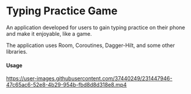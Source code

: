 # Typing Practice Game

An application developed for users to gain typing practice on their phone and make it enjoyable, like a game.

The application uses Room, Coroutines, Dagger-Hilt, and some other libraries.

#### Usage

https://user-images.githubusercontent.com/37440249/231447946-47c65ac6-52e8-4b29-954b-fbd8d8d318e8.mp4

